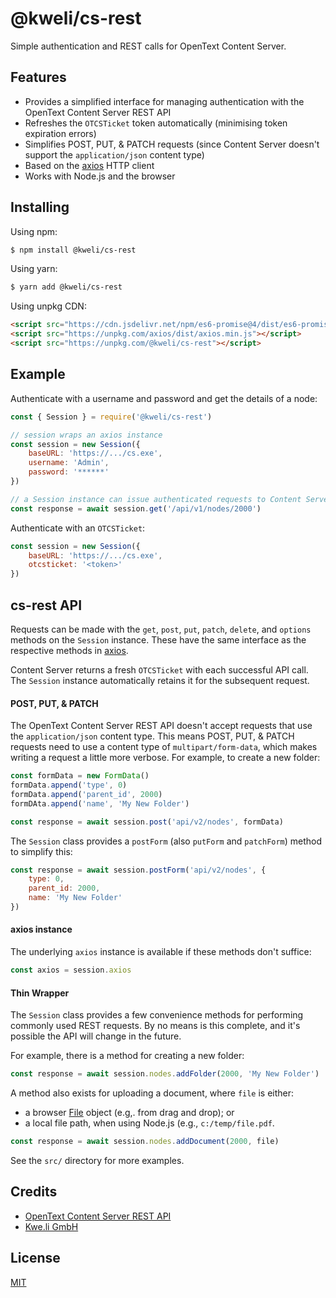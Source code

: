 # @kweli/cs-rest

Simple authentication and REST calls for OpenText Content Server.

## Features

- Provides a simplified interface for managing authentication with the OpenText Content Server REST API
- Refreshes the `OTCSTicket` token automatically (minimising token expiration errors)
- Simplifies POST, PUT, & PATCH requests (since Content Server doesn't support the `application/json` content type)
- Based on the [axios](https://github.com/axios/axios) HTTP client
- Works with Node.js and the browser

## Installing

Using npm:

```bash
$ npm install @kweli/cs-rest
```

Using yarn:

```bash
$ yarn add @kweli/cs-rest
```

Using unpkg CDN:

```html
<script src="https://cdn.jsdelivr.net/npm/es6-promise@4/dist/es6-promise.auto.min.js"></script>
<script src="https://unpkg.com/axios/dist/axios.min.js"></script>
<script src="https://unpkg.com/@kweli/cs-rest"></script>
```

## Example

Authenticate with a username and password and get the details of a node:

```js
const { Session } = require('@kweli/cs-rest')

// session wraps an axios instance
const session = new Session({
	baseURL: 'https://.../cs.exe',
	username: 'Admin',
	password: '******'
})

// a Session instance can issue authenticated requests to Content Server
const response = await session.get('/api/v1/nodes/2000')
```

Authenticate with an `OTCSTicket`:

```js
const session = new Session({
	baseURL: 'https://.../cs.exe',
	otcsticket: '<token>'
})
```

## cs-rest API

Requests can be made with the `get`, `post`, `put`, `patch`, `delete`, and `options` methods on the `Session` instance.  These have the same interface as the respective methods in [axios](https://github.com/axios/axios).

Content Server returns a fresh `OTCSTicket` with each successful API call.  The `Session` instance automatically retains it for the subsequent request.

#### POST, PUT, & PATCH

The OpenText Content Server REST API doesn't accept requests that use the `application/json` content type.  This means POST, PUT, & PATCH requests need to use a content type of `multipart/form-data`, which makes writing a request a little more verbose.  For example, to create a new folder:

```js
const formData = new FormData()
formData.append('type', 0)
formData.append('parent_id', 2000)
formDAta.append('name', 'My New Folder')

const response = await session.post('api/v2/nodes', formData)
```

The `Session` class provides a `postForm` (also `putForm` and `patchForm`) method to simplify this:

```js
const response = await session.postForm('api/v2/nodes', {
	type: 0,
	parent_id: 2000,
	name: 'My New Folder'
})
```

#### axios instance

The underlying `axios` instance is available if these methods don't suffice:

```js
const axios = session.axios
```

#### Thin Wrapper

The `Session` class provides a few convenience methods for performing commonly used REST requests.  By no means is this complete, and it's possible the API will change in the future.

For example, there is a method for creating a new folder:

```js
const response = await session.nodes.addFolder(2000, 'My New Folder')
```

A method also exists for uploading a document, where `file` is either:

- a browser [File](https://developer.mozilla.org/en-US/docs/Web/API/File) object (e.g,. from drag and drop); or
- a local file path, when using Node.js (e.g., `c:/temp/file.pdf`.

```js
const response = await session.nodes.addDocument(2000, file)
```

See the `src/` directory for more examples.

## Credits

- [OpenText Content Server REST API](https://developer.opentext.com/webaccess/#url=%2Fawd%2Fresources%2Fapis%2Fcs-rest-api-for-cs-16-s&tab=501)
- [Kwe.li GmbH](https://kwe.li/)

## License

[MIT](LICENSE)